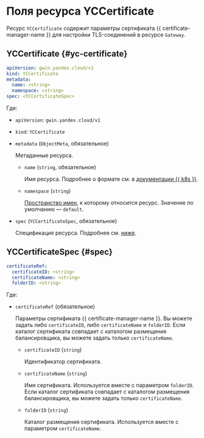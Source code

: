 # Поля ресурса YCCertificate

Ресурс `YCCertificate` содержит параметры сертификата {{ certificate-manager-name }} для настройки TLS-соединений в ресурсе `Gateway`.

## YCCertificate {#yc-certificate}

```yaml
apiVersion: gwin.yandex.cloud/v1
kind: YCCertificate
metadata:
  name: <string>
  namespace: <string>
spec: <YCCertificateSpec>
```

Где:

* `apiVersion`: `gwin.yandex.cloud/v1`
* `kind`: `YCCertificate`
* `metadata` (`ObjectMeta`, обязательное)

  Метаданные ресурса.

  * `name` (`string`, обязательное)

    Имя ресурса. Подробнее о формате см. в [документации {{ k8s }}](https://kubernetes.io/docs/concepts/overview/working-with-objects/names/#names).

  * `namespace` (`string`)

    [Пространство имен](../../../managed-kubernetes/concepts/index.md#namespace), к которому относится ресурс. Значение по умолчанию — `default`.

* `spec` (`YCCertificateSpec`, обязательное)

  Спецификация ресурса. Подробнее см. [ниже](#spec).

## YCCertificateSpec {#spec}

```yaml
certificateRef:
  certificateID: <string>
  certificateName: <string>
  folderID: <string>
```

Где:

* `certificateRef` (обязательное)

  Параметры сертификата {{ certificate-manager-name }}. Вы можете задать либо `certificateID`, либо `certificateName` и `folderID`. Если каталог сертификата совпадает с каталогом размещения балансировщика, вы можете задать только `certificateName`.

  * `certificateID` (`string`)
  
    Идентификатор сертификата.

  * `certificateName` (`string`)
  
    Имя сертификата. Используется вместе с параметром `folderID`. Если каталог сертификата совпадает с каталогом размещения балансировщика, вы можете задать только `certificateName`.

  * `folderID` (`string`)
  
    Каталог размещения сертификата. Используется вместе с параметром `certificateName`.
